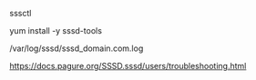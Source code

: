 sssctl

yum install -y sssd-tools

/var/log/sssd/sssd_domain.com.log

https://docs.pagure.org/SSSD.sssd/users/troubleshooting.html
